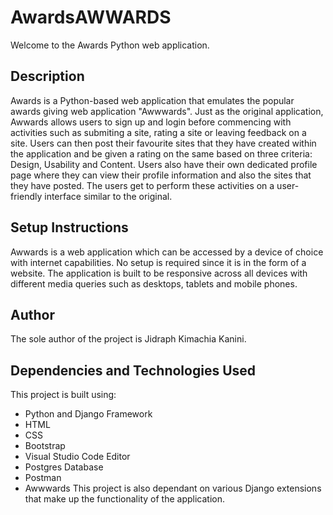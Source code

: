 # AwardsAWWARDS
Welcome to the Awards Python web application.

## Description
Awards is a Python-based web application that emulates the popular awards giving web application "Awwwards". Just as the original application, Awwards allows users to sign up and login before commencing with activities such as submiting a site, rating a site or leaving feedback on a site. Users can then post their favourite sites that they have created within the application and be given a rating on the same based on three criteria: Design, Usability and Content. Users also have their own dedicated profile page where they can view their profile information and also the sites that they have posted. The users get to perform these activities on a user-friendly interface similar to the original.

## Setup Instructions
Awwards is a web application which can be accessed by a device of choice with internet capabilities. No setup is required since it is in the form of a website. The application is built to be responsive across all devices with different media queries such as desktops, tablets and mobile phones.

## Author
The sole author of the project is Jidraph Kimachia Kanini.

## Dependencies and Technologies Used
This project is built using:

* Python and Django Framework
* HTML
* CSS
* Bootstrap
* Visual Studio Code Editor
* Postgres Database
* Postman
* Awwwards
This project is also dependant on various Django extensions that make up the functionality of the application.

